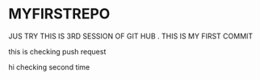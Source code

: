 # MYFIRSTREPO
JUS TRY
THIS IS 3RD SESSION OF GIT HUB .
THIS IS MY FIRST COMMIT


this is checking push request 



hi checking second time 
